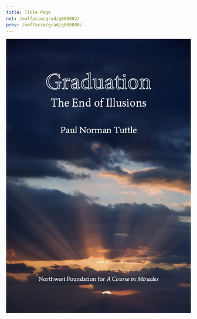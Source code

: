 ```yaml
---
title: Title Page
nxt: /nwffacim/grad/g000002/
prev: /nwffacim/grad/g000000/
---
```


<img class="img-responsive center" src="/public/img/nwffacim/grad/cover.jpg">
